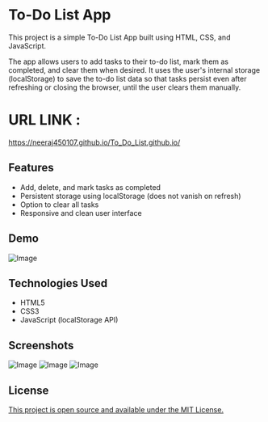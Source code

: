
# To-Do List App

This project is a simple To-Do List App built using HTML, CSS, and JavaScript.

The app allows users to add tasks to their to-do list, mark them as completed, and clear them when desired. It uses the user's internal storage (localStorage) to save the to-do list data so that tasks persist even after refreshing or closing the browser, until the user clears them manually.

# URL LINK : 
https://neeraj450107.github.io/To_Do_List.github.io/

## Features 

 - Add, delete, and mark tasks as completed
 - Persistent storage using localStorage (does not vanish on refresh)
 - Option to clear all tasks
 - Responsive and clean user interface



## Demo

![Image](https://github.com/user-attachments/assets/f1c65a6f-a704-4fef-8a57-b98820d673da)


## Technologies Used

 - HTML5
 - CSS3
 - JavaScript (localStorage API)

## Screenshots

![Image](https://github.com/user-attachments/assets/462c4693-898f-4618-b6c7-5f97c44fc8aa)
![Image](https://github.com/user-attachments/assets/b6bb2d06-e102-44f9-a3b2-2aea2b127831)
![Image](https://github.com/user-attachments/assets/5c7d2c19-1d12-4618-b428-654f0ae36e1c)


## License

[This project is open source and available under the MIT License.](https://choosealicense.com/licenses/mit/)

